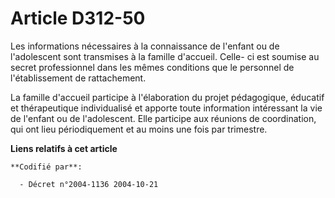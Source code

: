 # Article D312-50

Les informations nécessaires à la connaissance de l'enfant ou de l'adolescent sont transmises à la famille d'accueil. Celle-
ci est soumise au secret professionnel dans les mêmes conditions que le personnel de l'établissement de rattachement.

La famille d'accueil participe à l'élaboration du projet pédagogique, éducatif et thérapeutique individualisé et apporte
toute information intéressant la vie de l'enfant ou de l'adolescent. Elle participe aux réunions de coordination, qui ont
lieu périodiquement et au moins une fois par trimestre.

**Liens relatifs à cet article**

	**Codifié par**:

	  - Décret n°2004-1136 2004-10-21
